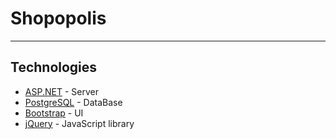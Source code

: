 # Shopopolis

---

## Technologies
- [ASP.NET](https://learn.microsoft.com/pt-br/aspnet/core/?view=aspnetcore-8.0) - Server
- [PostgreSQL](https://www.postgresql.org/docs/) - DataBase
- [Bootstrap](https://getbootstrap.com/) - UI
- [jQuery](https://api.jquery.com/) - JavaScript library
